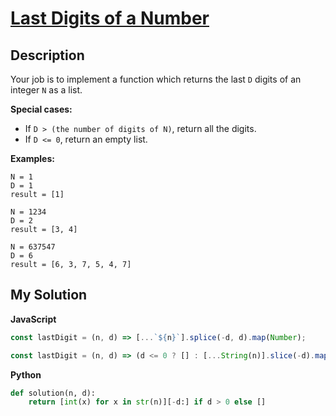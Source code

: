 # [Last Digits of a Number](https://www.codewars.com/kata/5cd5ba1ce4471a00256930c0)

## Description

Your job is to implement a function which returns the last `D` digits of an integer `N` as a list.

**Special cases:**

- If `D > (the number of digits of N)`, return all the digits.
- If `D <= 0`, return an empty list.

**Examples:**

```
N = 1
D = 1
result = [1]

N = 1234
D = 2
result = [3, 4]

N = 637547
D = 6
result = [6, 3, 7, 5, 4, 7]
```

## My Solution

**JavaScript**

```js
const lastDigit = (n, d) => [...`${n}`].splice(-d, d).map(Number);
```

```js
const lastDigit = (n, d) => (d <= 0 ? [] : [...String(n)].slice(-d).map(Number));
```

**Python**

```py
def solution(n, d):
    return [int(x) for x in str(n)][-d:] if d > 0 else []
```
